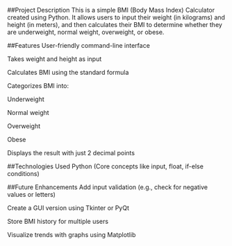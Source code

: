 ##Project Description
This is a simple BMI (Body Mass Index) Calculator created using Python.
It allows users to input their weight (in kilograms) and height (in meters), and then calculates their BMI to determine whether they are underweight, normal weight, overweight, or obese.

##Features
User-friendly command-line interface

Takes weight and height as input

Calculates BMI using the standard formula

Categorizes BMI into:

Underweight

Normal weight

Overweight

Obese

Displays the result with just 2 decimal points

##Technologies Used
Python (Core concepts like input, float, if-else conditions)

##Future Enhancements
Add input validation (e.g., check for negative values or letters)

Create a GUI version using Tkinter or PyQt

Store BMI history for multiple users

Visualize trends with graphs using Matplotlib
